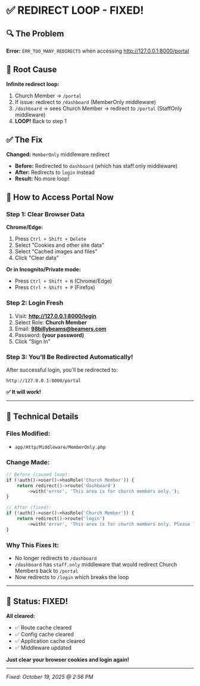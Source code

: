 # ✅ REDIRECT LOOP - FIXED!

## 🔍 The Problem

**Error:** `ERR_TOO_MANY_REDIRECTS` when accessing http://127.0.0.1:8000/portal

## 🎯 Root Cause

**Infinite redirect loop:**
1. Church Member → `/portal`
2. If issue: redirect to `/dashboard` (MemberOnly middleware)
3. `/dashboard` → sees Church Member → redirect to `/portal` (StaffOnly middleware)
4. **LOOP!** Back to step 1

## ✅ The Fix

**Changed:** `MemberOnly` middleware redirect
- **Before:** Redirected to `dashboard` (which has staff.only middleware)
- **After:** Redirects to `login` instead
- **Result:** No more loop!

## 🚀 How to Access Portal Now

### Step 1: Clear Browser Data

**Chrome/Edge:**
1. Press `Ctrl + Shift + Delete`
2. Select "Cookies and other site data"
3. Select "Cached images and files"
4. Click "Clear data"

**Or in Incognito/Private mode:**
- Press `Ctrl + Shift + N` (Chrome/Edge)
- Press `Ctrl + Shift + P` (Firefox)

### Step 2: Login Fresh

1. Visit: **http://127.0.0.1:8000/login**
2. Select Role: **Church Member**
3. Email: **98billybeams@beamers.com**
4. Password: **(your password)**
5. Click "Sign In"

### Step 3: You'll Be Redirected Automatically!

After successful login, you'll be redirected to:
```
http://127.0.0.1:8000/portal
```

**✅ It will work!**

---

## 📝 Technical Details

### Files Modified:
- `app/Http/Middleware/MemberOnly.php`

### Change Made:
```php
// Before (caused loop):
if (!auth()->user()->hasRole('Church Member')) {
    return redirect()->route('dashboard')
        ->with('error', 'This area is for church members only.');
}

// After (fixed):
if (!auth()->user()->hasRole('Church Member')) {
    return redirect()->route('login')
        ->with('error', 'This area is for church members only. Please login with a church member account.');
}
```

### Why This Fixes It:
- No longer redirects to `/dashboard`
- `/dashboard` has `staff.only` middleware that would redirect Church Members back to `/portal`
- Now redirects to `/login` which breaks the loop

---

## 🎉 Status: FIXED!

**All cleared:**
- ✅ Route cache cleared
- ✅ Config cache cleared
- ✅ Application cache cleared
- ✅ Middleware updated

**Just clear your browser cookies and login again!**

---

_Fixed: October 19, 2025 @ 2:56 PM_

